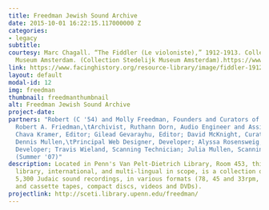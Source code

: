 ```yaml
---
title: Freedman Jewish Sound Archive
date: 2015-10-01 16:22:15.117000000 Z
categories:
- legacy
subtitle:
courtesy: Marc Chagall. “The Fiddler (Le violoniste),” 1912-1913. Collection Stedelijk
  Museum Amsterdam. (Collection Stedelijk Museum Amsterdam).https://www.facinghistory.org/resource-library/image/fiddler-1912-marc-chagall
link: https://www.facinghistory.org/resource-library/image/fiddler-1912-marc-chagall
layout: default
modal-id: 12
img: freedman
thumbnail: freedmanthumbnail
alt: Freedman Jewish Sound Archive
project-date:
partners: "Robert (C '54) and Molly Freedman, Founders and Curators of the archive;
  Robert A. Friedman,\tArchivist, Ruthann Dorn, Audio Engineer and Assistant Archivist;
  Chava Kramer, Editor; Gilead Gevarayhu, Editor; David McKnight, Curator of SCETI;
  Dennis Mullen,\tPrincipal Web Designer, Developer; Alyssa Rosensweig, Student Web
  Developer; Travis Wieland, Scanning Technician; Julia Mullen, Scanning Technician
  (Summer '07)"
description: Located in Penn's Van Pelt-Dietrich Library, Room 453, this musical  research
  library, international, and multi-lingual in scope, is a collection of  approximately
  5,300 Judaic sound recordings, in various formats (78, 45 and 33rpm, reel to reel
  and cassette tapes, compact discs, videos and DVDs).
projectlink: http://sceti.library.upenn.edu/freedman/
---
```

